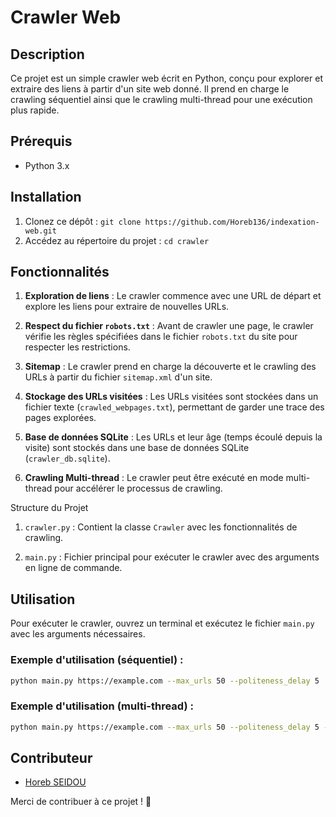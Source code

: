 # Crawler Web 

## Description
Ce projet est un simple crawler web écrit en Python, conçu pour explorer et extraire des liens à partir d'un site web donné. Il prend en charge le crawling séquentiel ainsi que le crawling multi-thread pour une exécution plus rapide.

## Prérequis
- Python 3.x

## Installation
1. Clonez ce dépôt : `git clone https://github.com/Horeb136/indexation-web.git`
2. Accédez au répertoire du projet : `cd crawler`

## Fonctionnalités
1. **Exploration de liens** : Le crawler commence avec une URL de départ et explore les liens pour extraire de nouvelles URLs.

2. **Respect du fichier `robots.txt`** : Avant de crawler une page, le crawler vérifie les règles spécifiées dans le fichier `robots.txt` du site pour respecter les restrictions.

3. **Sitemap** : Le crawler prend en charge la découverte et le crawling des URLs à partir du fichier `sitemap.xml` d'un site.

4. **Stockage des URLs visitées** : Les URLs visitées sont stockées dans un fichier texte (`crawled_webpages.txt`), permettant de garder une trace des pages explorées.

5. **Base de données SQLite** : Les URLs et leur âge (temps écoulé depuis la visite) sont stockés dans une base de données SQLite (`crawler_db.sqlite`).

6. **Crawling Multi-thread** : Le crawler peut être exécuté en mode multi-thread pour accélérer le processus de crawling.

Structure du Projet
1. `crawler.py` : Contient la classe `Crawler` avec les fonctionnalités de crawling.

2. `main.py` : Fichier principal pour exécuter le crawler avec des arguments en ligne de commande.


## Utilisation
Pour exécuter le crawler, ouvrez un terminal et exécutez le fichier `main.py` avec les arguments nécessaires.

### Exemple d'utilisation (séquentiel) :

```bash
python main.py https://example.com --max_urls 50 --politeness_delay 5
```
### Exemple d'utilisation (multi-thread) :
```bash
python main.py https://example.com --max_urls 50 --politeness_delay 5 --multi_thread
```

## Contributeur
- [Horeb SEIDOU](https://github.com/Horeb136)

Merci de contribuer à ce projet ! 🚀